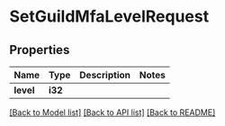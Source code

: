 # SetGuildMfaLevelRequest

## Properties

Name | Type | Description | Notes
------------ | ------------- | ------------- | -------------
**level** | **i32** |  | 

[[Back to Model list]](../README.md#documentation-for-models) [[Back to API list]](../README.md#documentation-for-api-endpoints) [[Back to README]](../README.md)


